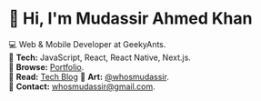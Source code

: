 # 👋 Hi, I'm Mudassir Ahmed Khan

💻 Web & Mobile Developer at GeekyAnts.  
🚀 **Tech:** JavaScript, React, React Native, Next.js.  
💼 **Browse:** [Portfolio](https://whosmudassir.vercel.app/).  
📝 **Read:** [Tech Blog](https://whosmudassir.hashnode.dev/) 
🎨 **Art:** [@whosmudassir](https://www.instagram.com/whosmudassir/).  
📧 **Contact:** whosmudassir@gmail.com.
